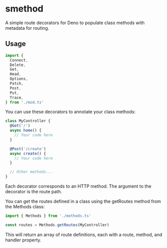# smethod

A simple route decorators for Deno to populate class methods with metadata for
routing.

## Usage

```typescript
import {
  Connect,
  Delete,
  Get,
  Head,
  Options,
  Patch,
  Post,
  Put,
  Trace,
} from './mod.ts'
```

You can use these decorators to annotate your class methods:

```typescript
class MyController {
  @Get('/')
  async home() {
    // Your code here
  }

  @Post('/create')
  async create() {
    // Your code here
  }

  // Other methods...
}
```

Each decorator corresponds to an HTTP method. The argument to the decorator is
the route path.

You can get the routes defined in a class using the getRoutes method from the
Methods class:

```typescript
import { Methods } from './methods.ts'

const routes = Methods.getRoutes(MyController)
```

This will return an array of route definitions, each with a route, method, and
handler property.
